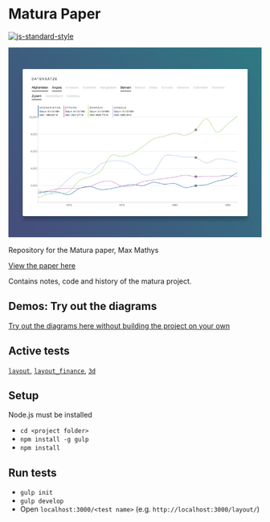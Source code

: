 # Matura Paper
[![js-standard-style](https://img.shields.io/badge/code%20style-standard-brightgreen.svg)](http://standardjs.com/)

![screenshot](https://raw.githubusercontent.com/mmathys/Matura-Paper/master/Graph%401000w.png)

Repository for the Matura paper, Max Mathys

[View the paper here](https://mmathys.github.io/maturapaper.pdf)

Contains notes, code and history of the matura project.

## Demos: Try out the diagrams

[Try out the diagrams here without building the project on your own](https://maturademo.github.io/)

## Active tests
[`layout`](https://github.com/mmathys/maturaarbeit/tree/master/tests/layout),
[`layout_finance`](https://github.com/mmathys/maturaarbeit/tree/master/tests/layout_finance),
[`3d`](https://github.com/mmathys/maturaarbeit/tree/master/tests/3d)

## Setup

Node.js must be installed

- `cd <project folder>`
- `npm install -g gulp`
- `npm install`

## Run tests

- `gulp init`
- `gulp develop`
- Open `localhost:3000/<test name>` (e.g. `http://localhost:3000/layout/`)

